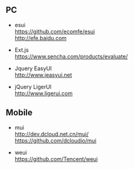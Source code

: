 ## PC  
* esui  
https://github.com/ecomfe/esui  
http://efe.baidu.com  

* Ext.js  
https://www.sencha.com/products/evaluate/  

* Jquery EasyUI  
http://www.jeasyui.net  

* jQuery LigerUI  
http://www.ligerui.com  

## Mobile  
* mui  
http://dev.dcloud.net.cn/mui/  
https://github.com/dcloudio/mui  

* weui  
https://github.com/Tencent/weui  

